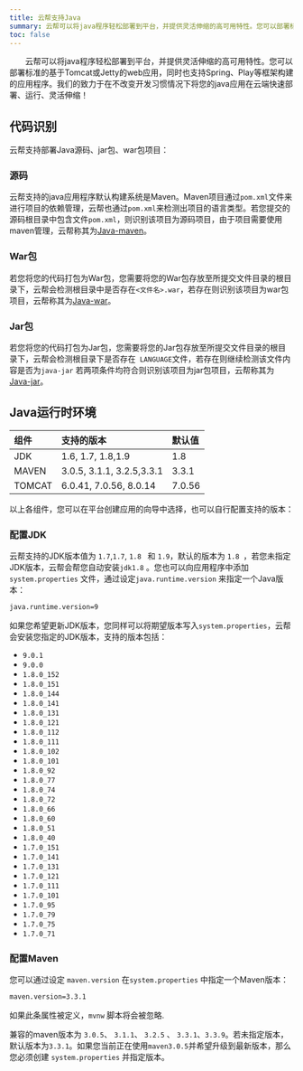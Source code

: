 ```yaml
---
title: 云帮支持Java
summary: 云帮可以将java程序轻松部署到平台，并提供灵活伸缩的高可用特性。您可以部署标准的基于Tomcat或Jetty的web app程序，同时也支持Spring、Play等框架构建的应用程序。我们的致力于在不改变开发习惯情况下将您的java应用在云端快速部署、运行、灵活伸缩！
toc: false
---
```

<div id="toc"></div>

&emsp;&emsp;云帮可以将java程序轻松部署到平台，并提供灵活伸缩的高可用特性。您可以部署标准的基于Tomcat或Jetty的web应用，同时也支持Spring、Play等框架构建的应用程序。我们的致力于在不改变开发习惯情况下将您的java应用在云端快速部署、运行、灵活伸缩！

## 代码识别

云帮支持部署Java源码、jar包、war包项目：

### 源码

云帮支持的java应用程序默认构建系统是Maven。Maven项目通过`pom.xml`文件来进行项目的依赖管理，云帮也通过`pom.xml`来检测出项目的语言类型。若您提交的源码根目录中包含文件`pom.xml`，则识别该项目为源码项目，由于项目需要使用maven管理，云帮称其为[Java-maven](lang-java-maven.html)。

### War包

若您将您的代码打包为War包，您需要将您的War包存放至所提交文件目录的根目录下，云帮会检测根目录中是否存在`<文件名>.war`，若存在则识别该项目为war包项目，云帮称其为[Java-war](lang-java-warandjar.html)。

### Jar包

若您将您的代码打包为Jar包，您需要将您的Jar包存放至所提交文件目录的根目录下，云帮会检测根目录下是否存在` LANGUAGE`文件，若存在则继续检测该文件内容是否为`java-jar`  若两项条件均符合则识别该项目为jar包项目，云帮称其为[Java-jar](lang-java-warandjar.html)。 

## Java运行时环境

| 组件     | 支持的版本                     | 默认值    |
| :----- | :------------------------ | :----- |
| JDK    | 1.6, 1.7, 1.8,1.9         | 1.8    |
| MAVEN  | 3.0.5, 3.1.1, 3.2.5,3.3.1 | 3.3.1  |
| TOMCAT | 6.0.41, 7.0.56, 8.0.14    | 7.0.56 |

以上各组件，您可以在平台创建应用的向导中选择，也可以自行配置支持的版本：

### 配置JDK

云帮支持的JDK版本值为 `1.7`,`1.7`, `1.8 ` 和 `1.9`，默认的版本为 `1.8 `，若您未指定JDK版本，云帮会帮您自动安装`jdk1.8` 。您也可以向应用程序中添加 `system.properties` 文件，通过设定`java.runtime.version` 来指定一个Java版本：

```bash
java.runtime.version=9
```

如果您希望更新JDK版本，您同样可以将期望版本写入`system.properties`，云帮会安装您指定的JDK版本，支持的版本包括：

- `9.0.1`
- `9.0.0`
- `1.8.0_152`
- `1.8.0_151`
- `1.8.0_144`
- `1.8.0_141`
- `1.8.0_131`
- `1.8.0_121`
- `1.8.0_112`
- `1.8.0_111`
- `1.8.0_102`
- `1.8.0_101`
- `1.8.0_92`
- `1.8.0_77`
- `1.8.0_74`
- `1.8.0_72`
- `1.8.0_66`
- `1.8.0_60`
- `1.8.0_51`
- `1.8.0_40`
- `1.7.0_151`
- `1.7.0_141`
- `1.7.0_131`
- `1.7.0_121`
- `1.7.0_111`
- `1.7.0_101`
- `1.7.0_95`
- `1.7.0_79`
- `1.7.0_75`
- `1.7.0_71`

### 配置Maven

您可以通过设定 `maven.version` 在`system.properties` 中指定一个Maven版本：

```bash
maven.version=3.3.1
```

如果此条属性被定义，`mvnw` 脚本将会被忽略.

兼容的maven版本为 `3.0.5`、 `3.1.1`、 `3.2.5` 、 `3.3.1`、`3.3.9`。若未指定版本，默认版本为`3.3.1`。如果您当前正在使用`maven3.0.5`并希望升级到最新版本，那么您必须创建 `system.properties` 并指定版本。